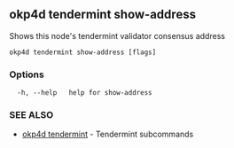 ## okp4d tendermint show-address

Shows this node's tendermint validator consensus address

```
okp4d tendermint show-address [flags]
```

### Options

```
  -h, --help   help for show-address
```

### SEE ALSO

* [okp4d tendermint](okp4d_tendermint.md)	 - Tendermint subcommands
